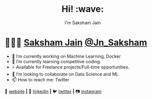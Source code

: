 <h1 align='center'> Hi! :wave:</h1>
<p align='center'>
I'm Saksham Jain
</p>


# 👨🏻‍💻 [Saksham Jain](https://sakshamjain.me/) [@Jn_Saksham](https://www.linkedin.com/in/saksham-jain-007/)


- 🔭 I’m currently working on Machine Learning, Docker
- 🌱 I’m currently learning competitive coding.
- ⚡  Available for Freelance projects/Full-time opportunities.
- 👯 I’m looking to collaborate on Data Science and ML
- 📫 How to reach me: Twitter

🏡 [website][website] **|** 
👔 [linkedin][linkedin] **|**
🐦 [twitter][twitter] **|** 
📷 [instagram][instagram]  


[banner]: fsadfas
[website]: https://sakshamjain.me/
[twitter]: https://twitter.com/Jn_Saksham
[instagram]: https://www.instagram.com/sakshamjn007/?hl=en
[linkedin]: https://www.linkedin.com/in/saksham-jain-007/
